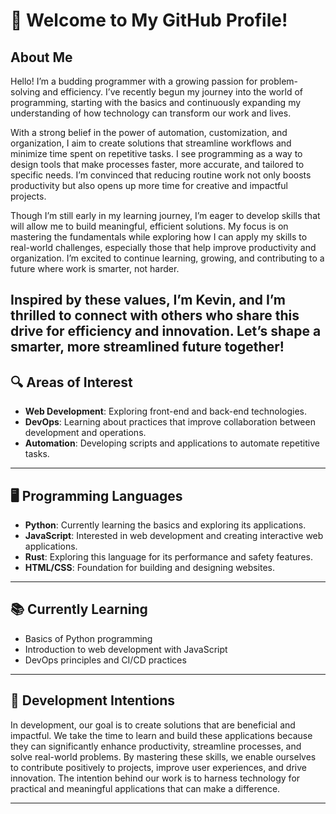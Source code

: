 # 🌟 Welcome to My GitHub Profile!

## About Me
Hello! I’m a budding programmer with a growing passion for problem-solving and efficiency. I’ve recently begun my journey into the world of programming, starting with the basics and continuously expanding my understanding of how technology can transform our work and lives.

With a strong belief in the power of automation, customization, and organization, I aim to create solutions that streamline workflows and minimize time spent on repetitive tasks. I see programming as a way to design tools that make processes faster, more accurate, and tailored to specific needs. I’m convinced that reducing routine work not only boosts productivity but also opens up more time for creative and impactful projects.

Though I’m still early in my learning journey, I’m eager to develop skills that will allow me to build meaningful, efficient solutions. My focus is on mastering the fundamentals while exploring how I can apply my skills to real-world challenges, especially those that help improve productivity and organization. I’m excited to continue learning, growing, and contributing to a future where work is smarter, not harder.

Inspired by these values, I’m Kevin, and I’m thrilled to connect with others who share this drive for efficiency and innovation. Let’s shape a smarter, more streamlined future together!
---

## 🔍 Areas of Interest

- **Web Development**: Exploring front-end and back-end technologies.
- **DevOps**: Learning about practices that improve collaboration between development and operations.
- **Automation**: Developing scripts and applications to automate repetitive tasks.

---

## 🖥️ Programming Languages

- **Python**: Currently learning the basics and exploring its applications.
- **JavaScript**: Interested in web development and creating interactive web applications.
- **Rust**: Exploring this language for its performance and safety features.
- **HTML/CSS**: Foundation for building and designing websites.

---

## 📚 Currently Learning

- Basics of Python programming
- Introduction to web development with JavaScript
- DevOps principles and CI/CD practices

---

## 💭 Development Intentions

In development, our goal is to create solutions that are beneficial and impactful. We take the time to learn and build these applications because they can significantly enhance productivity, streamline processes, and solve real-world problems. By mastering these skills, we enable ourselves to contribute positively to projects, improve user experiences, and drive innovation. The intention behind our work is to harness technology for practical and meaningful applications that can make a difference.

---
